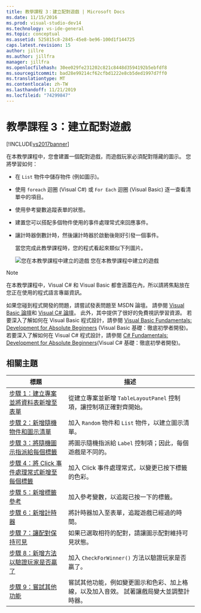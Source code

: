 ```yaml
---
title: 教學課程 3：建立配對遊戲 | Microsoft Docs
ms.date: 11/15/2016
ms.prod: visual-studio-dev14
ms.technology: vs-ide-general
ms.topic: conceptual
ms.assetid: 525815c8-2845-45e8-be96-100d1f144725
caps.latest.revision: 15
author: jillre
ms.author: jillfra
manager: jillfra
ms.openlocfilehash: 30ee029fe231202c821c8448d3594192b5ebfdf8
ms.sourcegitcommit: bad28e99214cf62cfbd1222e8cb5ded1997d7ff0
ms.translationtype: MT
ms.contentlocale: zh-TW
ms.lasthandoff: 11/21/2019
ms.locfileid: "74299847"
---
```

# <a name="tutorial-3-create-a-matching-game"></a>教學課程 3：建立配對遊戲
[!INCLUDE[vs2017banner](../includes/vs2017banner.md)]

在本教學課程中，您會建置一個配對遊戲，而遊戲玩家必須配對隱藏的圖示。 您將學習如何：

- 在 `List` 物件中儲存物件 (例如圖示)。

- 使用 `foreach` 迴圈 (Visual C#) 或 `For Each` 迴圈 (Visual Basic) 逐一查看清單中的項目。

- 使用參考變數追蹤表單的狀態。

- 建置您可以搭配多個物件使用的事件處理常式來回應事件。

- 讓計時器倒數計時，然後讓計時器於啟動後剛好引發一個事件。

  當您完成此教學課程時，您的程式看起來類似下列圖片。

  ![您在本教學課程中建立的遊戲](../ide/media/express-finishedgame.png "Express_FinishedGame") 您在本教學課程中建立的遊戲

> [!NOTE]
> 在本教學課程中，Visual C# 和 Visual Basic 都會涵蓋在內，所以請將焦點放在您正在使用的程式語言專屬資訊。

 如果您碰到程式開發的問題，請嘗試發表問題至 MSDN 論壇。 請參閱 [Visual Basic 論壇](https://social.msdn.microsoft.com/Forums/en-US/home)和 [Visual C# 論壇](https://social.msdn.microsoft.com/Forums/en-US/home)。 此外，其中提供了很好的免費視訊學習資源。 若要深入了解如何在 Visual Basic 程式設計，請參閱 [Visual Basic Fundamentals: Development for Absolute Beginners](https://channel9.msdn.com/Series/Visual-Basic-Development-for-Absolute-Beginners) (Visual Basic 基礎：徹底初學者開發)。 若要深入了解如何在 Visual C# 程式設計，請參閱 [C# Fundamentals: Development for Absolute Beginners](https://channel9.msdn.com/Series/C-Sharp-Fundamentals-Development-for-Absolute-Beginners)(Visual C# 基礎：徹底初學者開發)。

## <a name="related-topics"></a>相關主題

|標題|描述|
|-----------|-----------------|
|[步驟 1：建立專案並將資料表新增至表單](../ide/step-1-create-a-project-and-add-a-table-to-your-form.md)|從建立專案並新增 `TableLayoutPanel` 控制項，讓控制項正確對齊開始。|
|[步驟 2：新增隨機物件和圖示清單](../ide/step-2-add-a-random-object-and-a-list-of-icons.md)|加入 `Random` 物件和 `List` 物件，以建立圖示清單。|
|[步驟 3：將隨機圖示指派給每個標籤](../ide/step-3-assign-a-random-icon-to-each-label.md)|將圖示隨機指派給 `Label` 控制項；因此，每個遊戲是不同的。|
|[步驟 4：將 Click 事件處理常式新增至每個標籤](../ide/step-4-add-a-click-event-handler-to-each-label.md)|加入 Click 事件處理常式，以變更已按下標籤的色彩。|
|[步驟 5：新增標籤參考](../ide/step-5-add-label-references.md)|加入參考變數，以追蹤已按一下的標籤。|
|[步驟 6：新增計時器](../ide/step-6-add-a-timer.md)|將計時器加入至表單，追蹤遊戲已經過的時間。|
|[步驟 7：讓配對保持可見](../ide/step-7-keep-pairs-visible.md)|如果已選取相符的配對，請讓圖示配對維持可見狀態。|
|[步驟 8：新增方法以驗證玩家是否贏了](../ide/step-8-add-a-method-to-verify-whether-the-player-won.md)|加入 `CheckForWinner()` 方法以驗證玩家是否贏了。|
|[步驟 9：嘗試其他功能](../ide/step-9-try-other-features.md)|嘗試其他功能，例如變更圖示和色彩、加上格線，以及加入音效。 試著讓戲局變大並調整計時器。|
